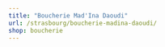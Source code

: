 ```yaml
---
title: "Boucherie Mad'Ina Daoudi"
url: /strasbourg/boucherie-madina-daoudi/
shop: boucherie
---
```

